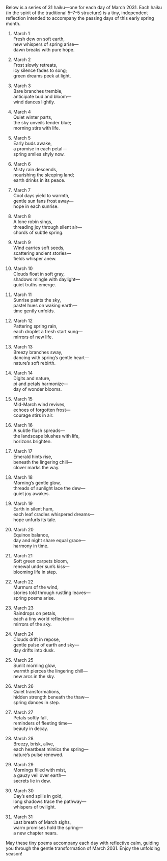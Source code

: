 Below is a series of 31 haiku—one for each day of March 2031. Each haiku (in the spirit of the traditional 5–7–5 structure) is a tiny, independent reflection intended to accompany the passing days of this early spring month.

1. March 1  
Fresh dew on soft earth,  
new whispers of spring arise—  
dawn breaks with pure hope.

2. March 2  
Frost slowly retreats,  
icy silence fades to song;  
green dreams peek at light.

3. March 3  
Bare branches tremble,  
anticipate bud and bloom—  
wind dances lightly.

4. March 4  
Quiet winter parts,  
the sky unveils tender blue;  
morning stirs with life.

5. March 5  
Early buds awake,  
a promise in each petal—  
spring smiles shyly now.

6. March 6  
Misty rain descends,  
nourishing the sleeping land;  
earth drinks in its peace.

7. March 7  
Cool days yield to warmth,  
gentle sun fans frost away—  
hope in each sunrise.

8. March 8  
A lone robin sings,  
threading joy through silent air—  
chords of subtle spring.

9. March 9  
Wind carries soft seeds,  
scattering ancient stories—  
fields whisper anew.

10. March 10  
Clouds float in soft gray,  
shadows mingle with daylight—  
quiet truths emerge.

11. March 11  
Sunrise paints the sky,  
pastel hues on waking earth—  
time gently unfolds.

12. March 12  
Pattering spring rain,  
each droplet a fresh start sung—  
mirrors of new life.

13. March 13  
Breezy branches sway,  
dancing with spring’s gentle heart—  
nature’s soft rebirth.

14. March 14  
Digits and nature,  
pi and petals harmonize—  
day of wonder blooms.

15. March 15  
Mid-March wind revives,  
echoes of forgotten frost—  
courage stirs in air.

16. March 16  
A subtle flush spreads—  
the landscape blushes with life,  
horizons brighten.

17. March 17  
Emerald hints rise,  
beneath the lingering chill—  
clover marks the way.

18. March 18  
Morning’s gentle glow,  
threads of sunlight lace the dew—  
quiet joy awakes.

19. March 19  
Earth in silent hum,  
each leaf cradles whispered dreams—  
hope unfurls its tale.

20. March 20  
Equinox balance,  
day and night share equal grace—  
harmony in time.

21. March 21  
Soft green carpets bloom,  
renewal under sun’s kiss—  
blooming life in step.

22. March 22  
Murmurs of the wind,  
stories told through rustling leaves—  
spring poems arise.

23. March 23  
Raindrops on petals,  
each a tiny world reflected—  
mirrors of the sky.

24. March 24  
Clouds drift in repose,  
gentle pulse of earth and sky—  
day drifts into dusk.

25. March 25  
Sunlit morning glow,  
warmth pierces the lingering chill—  
new arcs in the sky.

26. March 26  
Quiet transformations,  
hidden strength beneath the thaw—  
spring dances in step.

27. March 27  
Petals softly fall,  
reminders of fleeting time—  
beauty in decay.

28. March 28  
Breezy, brisk, alive,  
each heartbeat mimics the spring—  
nature’s pulse renewed.

29. March 29  
Mornings filled with mist,  
a gauzy veil over earth—  
secrets lie in dew.

30. March 30  
Day’s end spills in gold,  
long shadows trace the pathway—  
whispers of twilight.

31. March 31  
Last breath of March sighs,  
warm promises hold the spring—  
a new chapter nears.

May these tiny poems accompany each day with reflective calm, guiding you through the gentle transformation of March 2031. Enjoy the unfolding season!
